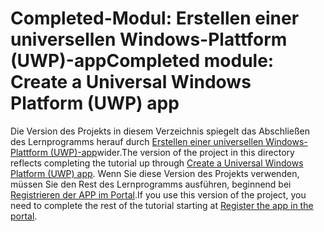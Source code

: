 # <a name="completed-module-create-a-universal-windows-platform-uwp-app"></a><span data-ttu-id="d5d2b-101">Completed-Modul: Erstellen einer universellen Windows-Plattform (UWP)-app</span><span class="sxs-lookup"><span data-stu-id="d5d2b-101">Completed module: Create a Universal Windows Platform (UWP) app</span></span>

<span data-ttu-id="d5d2b-102">Die Version des Projekts in diesem Verzeichnis spiegelt das Abschließen des Lernprogramms herauf durch [Erstellen einer universellen Windows-Plattform (UWP)-app](https://docs.microsoft.com/graph/tutorials/uwp?tutorial-step=1)wider.</span><span class="sxs-lookup"><span data-stu-id="d5d2b-102">The version of the project in this directory reflects completing the tutorial up through [Create a Universal Windows Platform (UWP) app](https://docs.microsoft.com/graph/tutorials/uwp?tutorial-step=1).</span></span> <span data-ttu-id="d5d2b-103">Wenn Sie diese Version des Projekts verwenden, müssen Sie den Rest des Lernprogramms ausführen, beginnend bei [Registrieren der APP im Portal](https://docs.microsoft.com/graph/tutorials/uwp?tutorial-step=2).</span><span class="sxs-lookup"><span data-stu-id="d5d2b-103">If you use this version of the project, you need to complete the rest of the tutorial starting at [Register the app in the portal](https://docs.microsoft.com/graph/tutorials/uwp?tutorial-step=2).</span></span>
